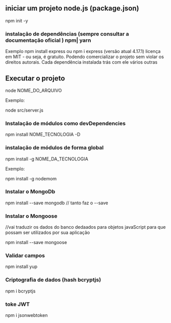 ## iniciar um projeto node.js (package.json)

npm init -y

### instalação de dependências (sempre consultar  a documentação oficial ) npm| yarn

Exemplo
npm install express ou npm i express (versão atual 4.17.1) licença em MIT - ou seja, é gratuito. Podendo comercializar o projeto sem violar os direitos autorais.
Cada dependência instalada trás com ele vários outras 

## Executar o projeto

node NOME_DO_ARQUIVO

Exemplo:

node src/server.js

### Instalação de módulos como devDependencies

npm install NOME_TECNOLOGIA -D

### instalação de módulos de forma global 

npm install -g  NOME_DA_TECNOLOGIA

Exemplo:

npm install -g nodemom

### Instalar o MongoDb

npm install --save mongodb // tanto faz o --save

### Instalar o Mongoose  
//vai traduzir os dados do banco dedaados para objetos javaScript para que possam ser utilizados por sua aplicação

npm install --save mongoose

### Validar campos

npm install yup

### Criptografia de dados (hash bcryptjs)

npm i bcryptjs

### toke JWT

npm i jsonwebtoken